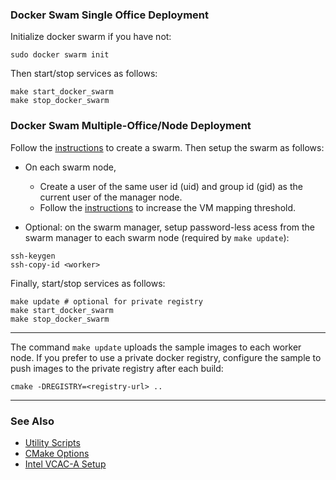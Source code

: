 
### Docker Swam Single Office Deployment

Initialize docker swarm if you have not:
```
sudo docker swarm init
```
Then start/stop services as follows:
```
make start_docker_swarm
make stop_docker_swarm
```

### Docker Swam Multiple-Office/Node Deployment

Follow the [instructions](https://docs.docker.com/engine/swarm/swarm-tutorial/create-swarm) to create a swarm. Then setup the swarm as follows:     

- On each swarm node, 
  - Create a user of the same user id (uid) and group id (gid) as the current user of the manager node.      
  - Follow the [instructions](https://www.elastic.co/guide/en/elasticsearch/reference/6.8/vm-max-map-count.html) to increase the VM mapping threshold.    

- Optional: on the swarm manager, setup password-less acess from the swarm manager to each swarm node (required by `make update`):   

```
ssh-keygen
ssh-copy-id <worker>
```

Finally, start/stop services as follows:   

```
make update # optional for private registry
make start_docker_swarm
make stop_docker_swarm
```

---

The command ```make update``` uploads the sample images to each worker node. If you prefer to use a private docker registry, configure the sample to push images to the private registry after each build:

```
cmake -DREGISTRY=<registry-url> ..
```

---

### See Also 

- [Utility Scripts](../../doc/script.md)   
- [CMake Options](../../doc/cmake.md)   
- [Intel VCAC-A Setup](../../doc/vcac-a.md)    


